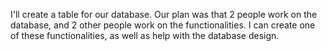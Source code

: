 I'll create a table for our database. Our plan was that 2 people work on the database, and 2 other people work on the functionalities. I can create one of these functionalities, as well as help with the database design. 